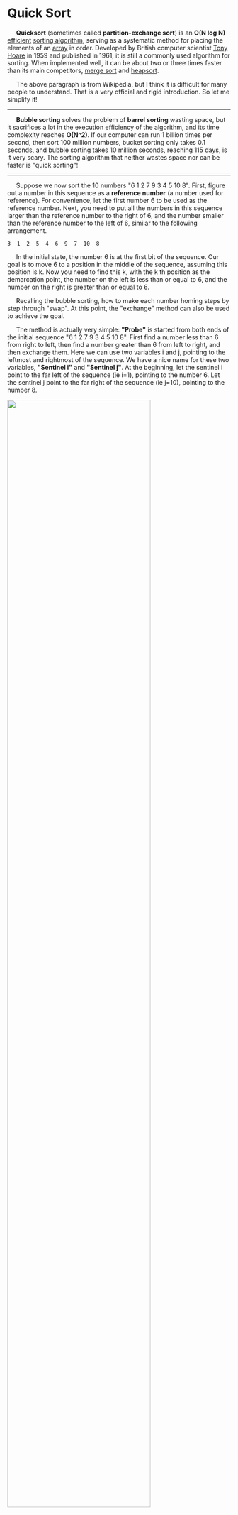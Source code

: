 # Quick Sort

&#160;&#160;&#160;&#160;&#160;**Quicksort** (sometimes called **partition-exchange sort**) is an **O(N log N)** [efficient](https://en.wikipedia.org/wiki/Algorithmic_efficiency) [sorting algorithm](https://en.wikipedia.org/wiki/Sorting_algorithm), serving as a systematic method for placing the elements of an [array](https://en.wikipedia.org/wiki/Array_data_structure) in order. Developed by British computer scientist [Tony Hoare](https://en.wikipedia.org/wiki/Tony_Hoare) in 1959 and published in 1961, it is still a commonly used algorithm for sorting. When implemented well, it can be about two or three times faster than its main competitors, [merge sort](https://en.wikipedia.org/wiki/Merge_sort) and [heapsort](https://en.wikipedia.org/wiki/Heapsort).

&#160;&#160;&#160;&#160;&#160;The above paragraph is from Wikipedia, but I think it is difficult for many people to understand. That is a very official and rigid introduction. So let me simplify it!

----------

&#160;&#160;&#160;&#160;&#160;**Bubble sorting** solves the problem of **barrel sorting** wasting space, but it sacrifices a lot in the execution efficiency of the algorithm, and its time complexity reaches **O(N^2)**. If our computer can run 1 billion times per second, then sort 100 million numbers, bucket sorting only takes 0.1 seconds, and bubble sorting takes 10 million seconds, reaching 115 days, is it very scary. The sorting algorithm that neither wastes space nor can be faster is "quick sorting"!

----------

&#160;&#160;&#160;&#160;&#160;Suppose we now sort the 10 numbers "6 1 2 7 9 3 4 5 10 8". First, figure out a number in this sequence as a **reference number** (a number used for reference). For convenience, let the first number 6 to be used as the reference number. Next, you need to put all the numbers in this sequence larger than the reference number to the right of 6, and the number smaller than the reference number to the left of 6, similar to the following arrangement.

```
3  1  2  5  4  6  9  7  10  8
```

&#160;&#160;&#160;&#160;&#160;In the initial state, the number 6 is at the first bit of the sequence. Our goal is to move 6 to a position in the middle of the sequence, assuming this position is k. Now you need to find this k, with the k th position as the demarcation point, the number on the left is less than or equal to 6, and the number on the right is greater than or equal to 6.

&#160;&#160;&#160;&#160;&#160;Recalling the bubble sorting, how to make each number homing steps by step through "swap". At this point, the "exchange" method can also be used to achieve the goal.

&#160;&#160;&#160;&#160;&#160;The method is actually very simple: **"Probe"** is started from both ends of the initial sequence "6 1 2 7 9 3 4 5 10 8". First find a number less than 6 from right to left, then find a number greater than 6 from left to right, and then exchange them. Here we can use two variables i and j, pointing to the leftmost and rightmost of the sequence. We have a nice name for these two variables, **"Sentinel i"** and **"Sentinel j"**. At the beginning, let the sentinel i point to the far left of the sequence (ie i=1), pointing to the number 6. Let the sentinel j point to the far right of the sequence (ie j=10), pointing to the number 8.

<img src="https://github.com/liutiantian233/Magical-Algorithms/blob/master/Sort/Quick%20Sort/Quick%20Sort%20p1.png" width="80%" height="80%">

&#160;&#160;&#160;&#160;&#160;First the sentinel j began to move. Since the reference number is the leftmost number, it is important to have the sentinel j move first. The sentinel j moves to the left step by step (ie j--) until it finds a number less than 6 to cease. Then the sentinel i moves to the right step by step (ie i++) until it finds a number greater than 6 to stop. Finally, the sentinel j stopped in front of the number 5, and the sentinel i stopped in front of the number 7.
